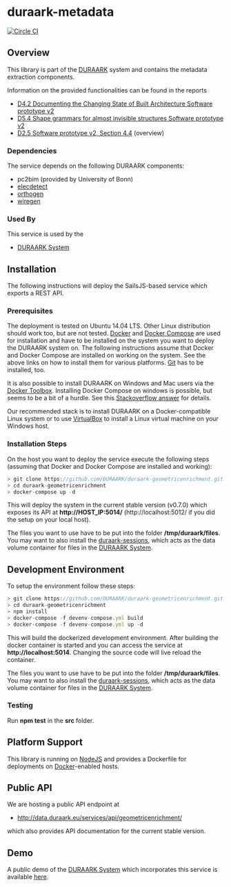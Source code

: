 # duraark-metadata

[![Circle CI](https://circleci.com/gh/DURAARK/duraark-geometricenrichment.svg?style=svg)](https://circleci.com/gh/DURAARK/duraark-geometricenrichment)

## Overview

This library is part of the [DURAARK](http://github.com/duraark/duraark-system) system and contains the metadata extraction components.

Information on the provided functionalities can be found in the reports

* [D4.2 Documenting the Changing State of Built Architecture Software prototype v2](http://duraark.eu/wp-content/uploads/2014/02/DURAARK_D4.2-1.pdf)
* [D5.4 Shape grammars for almost invisible structures Software prototype v2](http://duraark.eu/wp-content/uploads/2015/08/DURAARK_D5.5.4.pdf) 
* [D2.5 Software prototype v2, Section 4.4](http://duraark.eu/wp-content/uploads/2015/08/DURAARK_D2_5_final.pdf) (overview)

### Dependencies

The service depends on the following DURAARK components:

* pc2bim (provided by University of Bonn)
* [elecdetect](https://github.com/DURAARK/elecdetect)
* [orthogen](https://github.com/DURAARK/orthogen)
* [wiregen](https://github.com/DURAARK/wiregen)

### Used By

This service is used by the

* [DURAARK System](https://github.com/duraark/duraark-system)

## Installation

The following instructions will deploy the SailsJS-based service which exports a REST API.

### Prerequisites

The deployment is tested on Ubuntu 14.04 LTS. Other Linux distribution should work too, but are not tested. [Docker](https://docs.docker.com/userguide/) and [Docker Compose](https://docs.docker.com/compose/) are used for installation and have to be installed on the system you want to deploy the DURAARK system on. The following instructions assume that Docker and Docker Compose are installed on working on the system. See the above links on how to install them for various platforms. [Git](https://git-scm.com/downloads) has to be installed, too.

It is also possible to install DURAARK on Windows and Mac users via the [Docker Toolbox](https://docs.docker.com/installation/windows/). Installing Docker Compose on windows is possible, but seems to be a bit of a hurdle. See this [Stackoverflow answer](http://stackoverflow.com/questions/29289785/how-to-install-docker-compose-on-windows) for details.

Our recommended stack is to install DURAARK on a Docker-compatible Linux system or to use [VirtualBox](https://www.virtualbox.org/) to install a Linux virtual machine on your Windows host.

### Installation Steps

On the host you want to deploy the service execute the following steps (assuming that Docker and Docker Compose are installed and working):

```js
> git clone https://github.com/DURAARK/duraark-geometricenrichment.git
> cd duraark-geometricenrichment
> docker-compose up -d
```

This will deploy the system in the current stable version (v0.7.0) which exposes its API at **http://HOST_IP:5014/** (http://localhost:5012/ if you did the setup on your local host).

The files you want to use have to be put into the folder **/tmp/duraark/files**. You may want to also install the [duraark-sessions](https://github.com/DURAARK/duraark-sessions), which acts as the data volume container for files in the [DURAARK System](https://github.com/DURAARK/duraark-system).

## Development Environment

To setup the environment follow these steps:

```js
> git clone https://github.com/DURAARK/duraark-geometricenrichment.git
> cd duraark-geometricenrichment
> npm install
> docker-compose -f devenv-compose.yml build
> docker-compose -f devenv-compose.yml up -d
```

This will build the dockerized development environment. After building the docker container is started and you can access the service at **http://localhost:5014**. Changing the source code will live reload the container.

The files you want to use have to be put into the folder **/tmp/duraark/files**. You may want to also install the [duraark-sessions](https://github.com/DURAARK/duraark-sessions), which acts as the data volume container for files in the [DURAARK System](https://github.com/DURAARK/duraark-system).

### Testing

Run **npm test** in the **src** folder.

## Platform Support

This library is running on [NodeJS](https://nodejs.org/) and provides a Dockerfile for deployments on [Docker](https://www.docker.com/)-enabled hosts.

## Public API

We are hosting a public API endpoint at

* http://data.duraark.eu/services/api/geometricenrichment/

which also provides API documentation for the current stable version.

## Demo

A public demo of the [DURAARK System](http://github.com/duraark/duraark-system) which incorporates this service is available [here](http://workbench.duraark.eu).
